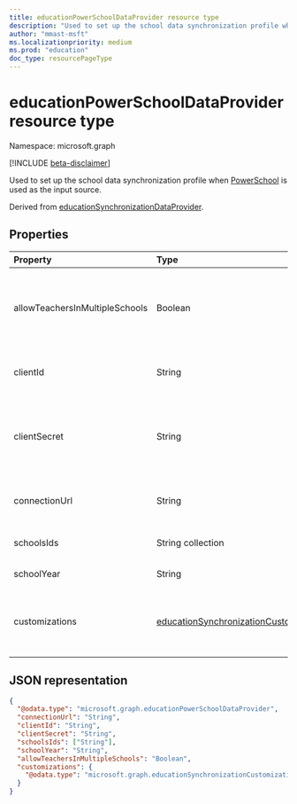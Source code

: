 ```yaml
---
title: educationPowerSchoolDataProvider resource type
description: "Used to set up the school data synchronization profile when PowerSchool is used as the input source."
author: "mmast-msft"
ms.localizationpriority: medium
ms.prod: "education"
doc_type: resourcePageType
---
```


# educationPowerSchoolDataProvider resource type

Namespace: microsoft.graph

[!INCLUDE [beta-disclaimer](../../includes/beta-disclaimer.md)]

Used to set up the school data synchronization profile when [PowerSchool](https://www.powerschool.com/solutions/student-information-system-sis/) is used as the input source.

Derived from [educationSynchronizationDataProvider](educationsynchronizationdataprovider.md).

## Properties

| Property                       | Type                                     | Description                                                                            |
| :----------------------------- | :--------------------------------------- | :------------------------------------------------------------------------------------- |
| allowTeachersInMultipleSchools | Boolean                                  | Indicates whether the source has multiple identifiers for a single student or teacher. |
| clientId                       | String                                   | The client ID used to connect to PowerSchool.                                          |
| clientSecret                   | String                                   | The client secret to authenticate the connection to the PowerSchool instance.          |
| connectionUrl                  | String                                   | The connection URL to the PowerSchool instance.                                        |
| schoolsIds                     | String collection                        | The list of schools to sync.                                                           |
| schoolYear                     | String                                   | The school year to sync.                                                               |
| customizations                 | [educationSynchronizationCustomizations] | Optional customization to be applied to the synchronization profile.                   |

[educationsynchronizationconnectionsettings]: educationsynchronizationconnectionsettings.md
[educationsynchronizationcustomizations]: educationsynchronizationcustomizations.md

## JSON representation

<!-- {
  "blockType": "resource",
  "optionalProperties": [

  ],
  "@odata.type": "microsoft.graph.educationPowerSchoolDataProvider"
}-->

```json
{
  "@odata.type": "microsoft.graph.educationPowerSchoolDataProvider",
  "connectionUrl": "String",
  "clientId": "String",
  "clientSecret": "String",
  "schoolsIds": ["String"],
  "schoolYear": "String",
  "allowTeachersInMultipleSchools": "Boolean",
  "customizations": {
    "@odata.type": "microsoft.graph.educationSynchronizationCustomizations"
  }
}
```


